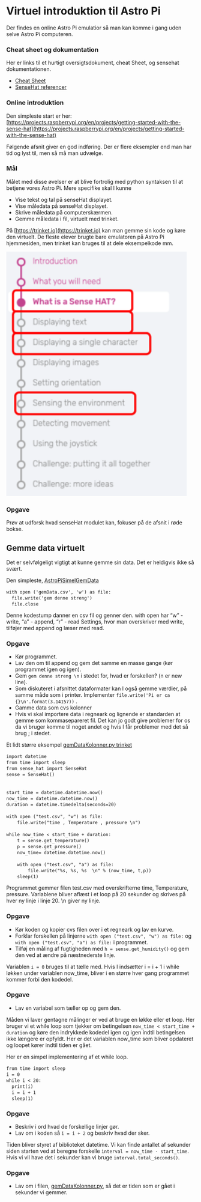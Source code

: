 # Virtuel introduktion til Astro Pi
Der findes en online Astro Pi emulatior så man kan komme i gang uden selve Astro Pi computeren.

### Cheat sheet og dokumentation
Her er links til et hurtigt oversigtsdokument, cheat Sheet, og sensehat dokumentationen.
* [Cheat Sheet](http://www.tecoed.co.uk/uploads/1/4/2/4/14249012/sense_hat.pdf)
* [SenseHat referencer](https://pythonhosted.org/sense-hat/api/)

### Online introduktion
Den simpleste start er her:
[https://projects.raspberrypi.org/en/projects/getting-started-with-the-sense-hat](https://projects.raspberrypi.org/en/projects/getting-started-with-the-sense-hat)

Følgende afsnit giver en god indføring. Der er flere eksempler end man har tid og lyst til, men så må man udvælge.

### Mål
Målet med disse øvelser er at blive fortrolig med python syntaksen til at betjene vores Astro Pi.
Mere specifike skal I kunne
* Vise tekst og tal på senseHat displayet.
* Vise måledata på senseHat displayet.
* Skrive måledata på computerskærmen.
* Gemme måledata i fil, virtuelt med trinket.

På [https://trinket.io](https://trinket.io) kan man gemme sin kode og køre den virtuelt. De fleste elever brugte bare emulatoren på Astro Pi hjemmesiden, men trinket kan bruges til at dele eksempelkode mm.

![virtuelIntroduktion](billeder/virtuelIntroduktion.png)

### Opgave
Prøv at udforsk hvad senseHat modulet kan, fokuser på de afsnit i røde bokse.

## Gemme data virtuelt
Det er selvfølgeligt vigtigt at kunne gemme sin data. Det er heldigvis ikke så svært.

Den simpleste, [AstroPiSimelGemData](https://trinket.io/library/trinkets/1f26905355)
```
with open ('gemData.csv', 'w') as file:
  file.write('gem denne streng')
  file.close
```
Denne kodestump danner en csv fil og genner den.
with open har
“w” - write,
“a” - append,
“r” - read
Settings, hvor man overskriver med write, tilføjer med append og læser med read.

### Opgave
* Kør programmet.
* Lav den om til append og gem det samme en masse gange (kør programmet igen og igen).
* Gem ```gem denne streng \n``` i stedet for, hvad er forskellen? (n er new line).
* Som diskuteret i afsnittet dataformater kan I også gemme værdier, på samme måde som i printer. Implementer ```file.write('Pi er ca {}\n'.format(3.14157))``` .
* Gamme data som cvs kolonner
* Hvis vi skal importere data i regneark og lignende er standarden at gemme som kommasepareret fil.  Det kan jo godt give problemer for os da vi bruger komme til noget andet og hvis I får problemer med det så brug ; i stedet.

Et lidt større eksempel [gemDataKolonner.py trinket](https://trinket.io/library/trinkets/aa816292ce)
```
import datetime
from time import sleep
from sense_hat import SenseHat
sense = SenseHat()


start_time = datetime.datetime.now()
now_time = datetime.datetime.now()
duration = datetime.timedelta(seconds=20)

with open ("test.csv", "w") as file:
    file.write("time , Temperature , pressure \n")

while now_time < start_time + duration:
    t = sense.get_temperature()
    p = sense.get_pressure()
    now_time= datetime.datetime.now()

    with open ("test.csv", "a") as file:
        file.write("%s, %s, %s  \n" % (now_time, t,p))
    sleep(1)
```
Programmet gemmer filen test.csv med overskrifterne time, Temperature, pressure. Variablene bliver aflæst i et loop på 20 sekunder og skrives på hver ny linje i linje 20. \n giver ny linje.

### Opgave
* Kør koden og kopier cvs filen over i et regneark og lav en kurve.
* Forklar forskellen på linjerne ```with open ("test.csv", "w") as file:```
 og  ```with open ("test.csv", "a") as file:```  i programmet.
* Tilføj en måling af fugtigheden med ```h = sense.get_humidity()``` og gem den ved at ændre på næstnederste linje.

Variablen ```i = 0``` bruges til at tælle med. Hvis I indsætter i = i + 1  i while løkken under variablen now_time, bliver i en større hver gang programmet kommer forbi den kodedel.

### Opgave
* Lav en variabel som tæller op og gem den.

Måden vi laver gentagne målinger er ved at bruge en løkke eller et loop. Her bruger vi et while  loop som tjekker om betingelsen ```now_time < start_time + duration``` og køre den indrykkede kodedel igen og igen indtil betingelsen ikke længere er opfyldt. Her er det variablen now_time som bliver opdateret og loopet kører indtil tiden er gået.

Her er en simpel implementering af et while loop.
```
from time import sleep
i = 0
while i < 20:
  print(i)
  i = i + 1
  sleep(1)
```
### Opgave
* Beskriv i ord hvad de forskellige linjer gør.
* Lav om i koden så ```i = i + 2``` og beskriv hvad der sker.

Tiden bliver styret af biblioteket datetime. Vi kan finde antallet af sekunder siden starten ved at beregne forskelle ```interval = now_time - start_time```.
Hvis vi vil have det i sekunder kan vi bruge ```interval.total_seconds()```.

### Opgave
* Lav om i filen, [gemDataKolonner.py](/pythonFiler/gemDataKolonner.py),  så det er tiden som er gået i sekunder vi gemmer.
